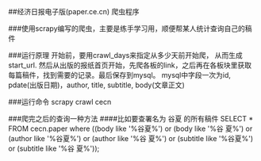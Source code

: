 ##经济日报电子版(paper.ce.cn) 爬虫程序

###使用scrapy编写的爬虫，主要是练手学习用，顺便帮某人统计查询自己的稿件

###运行原理
开始前，要用crawl_days来指定从多少天前开始爬， 从而生成start_url. 然后从出版的报纸首页开始，先爬各板的link，之后再在各板块里获取每篇稿件，找到需要的记录。最后保存到mysql。
mysql中字段一次为id, pdate(出版日期)，author, title, subtitle, body(文章正文)

###运行命令
scrapy crawl cecn

###爬完之后的查询一种方法
####比如要查署名为 谷夏 的所有稿件
SELECT * FROM cecn.paper where ((body like '%谷夏%') or (body like '%谷 夏%') or (author like '%谷夏%') or (author like '%谷 夏%') or (subtitle like '%谷夏%') or (subtitle like '%谷 夏%'));
